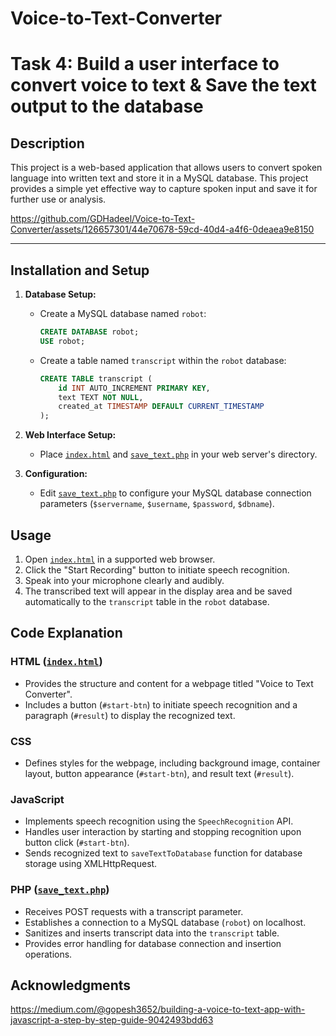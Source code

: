 # Voice-to-Text-Converter

# Task 4: Build a user interface to convert voice to text & Save the text output to the database

## Description
This project is a web-based application that allows users to convert spoken language into written text and store it in a MySQL database. This project provides a simple yet effective way to capture spoken input and save it for further use or analysis.

https://github.com/GDHadeel/Voice-to-Text-Converter/assets/126657301/44e70678-59cd-40d4-a4f6-0deaea9e8150

---

## Installation and Setup

1. **Database Setup:**

   - Create a MySQL database named `robot`:
     ```sql
     CREATE DATABASE robot;
     USE robot;
     ```
   - Create a table named `transcript` within the `robot` database:
     ```sql
     CREATE TABLE transcript (
         id INT AUTO_INCREMENT PRIMARY KEY,
         text TEXT NOT NULL,
         created_at TIMESTAMP DEFAULT CURRENT_TIMESTAMP
     );
     ```

2. **Web Interface Setup:**

   - Place [`index.html`](https://github.com/GDHadeel/Voice-to-Text-Converter/blob/main/index.html) and [`save_text.php`](https://github.com/GDHadeel/Voice-to-Text-Converter/blob/main/save_text.php) in your web server's directory.

3. **Configuration:**

   - Edit [`save_text.php`](https://github.com/GDHadeel/Voice-to-Text-Converter/blob/main/save_text.php) to configure your MySQL database connection parameters (`$servername`, `$username`, `$password`, `$dbname`).

## Usage

1. Open [`index.html`](https://github.com/GDHadeel/Voice-to-Text-Converter/blob/main/index.html) in a supported web browser.
2. Click the "Start Recording" button to initiate speech recognition.
3. Speak into your microphone clearly and audibly.
4. The transcribed text will appear in the display area and be saved automatically to the `transcript` table in the `robot` database.

## Code Explanation

### HTML ([`index.html`](https://github.com/GDHadeel/Voice-to-Text-Converter/blob/main/index.html))
- Provides the structure and content for a webpage titled "Voice to Text Converter".
- Includes a button (`#start-btn`) to initiate speech recognition and a paragraph (`#result`) to display the recognized text.

### CSS
- Defines styles for the webpage, including background image, container layout, button appearance (`#start-btn`), and result text (`#result`).

### JavaScript
- Implements speech recognition using the `SpeechRecognition` API.
- Handles user interaction by starting and stopping recognition upon button click (`#start-btn`).
- Sends recognized text to `saveTextToDatabase` function for database storage using XMLHttpRequest.

### PHP ([`save_text.php`](https://github.com/GDHadeel/Voice-to-Text-Converter/blob/main/save_text.php))
- Receives POST requests with a transcript parameter.
- Establishes a connection to a MySQL database (`robot`) on localhost.
- Sanitizes and inserts transcript data into the `transcript` table.
- Provides error handling for database connection and insertion operations.

## Acknowledgments
https://medium.com/@gopesh3652/building-a-voice-to-text-app-with-javascript-a-step-by-step-guide-9042493bdd63
